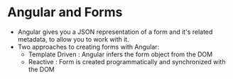 # Angular and Forms

- Angular gives you a JSON representation of a form and it's related metadata, to allow you to work with it.
- Two approaches to creating forms with Angular:
    - Template Driven : Angular infers the form object from the DOM
    - Reactive : Form is created programmatically and synchronized with the DOM
    

